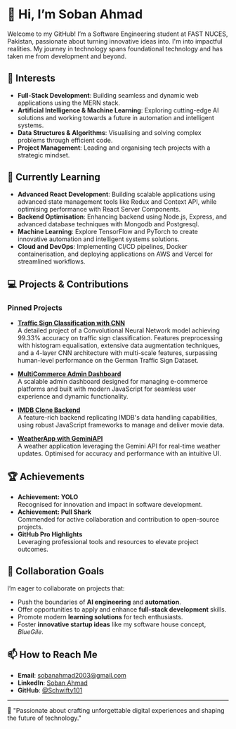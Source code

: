 # 👋 Hi, I’m Soban Ahmad

Welcome to my GitHub! I’m a Software Engineering student at FAST NUCES, Pakistan, passionate about turning innovative ideas into. I'm into impactful realities. My journey in technology spans foundational technology and has taken me from development and beyond.

## 👀 Interests

- **Full-Stack Development**: Building seamless and dynamic web applications using the MERN stack. 
- **Artificial Intelligence & Machine Learning**: Exploring cutting-edge AI solutions and working towards a future in automation and intelligent systems.
- **Data Structures & Algorithms**: Visualising and solving complex problems through efficient code.
- **Project Management**: Leading and organising tech projects with a strategic mindset.

## 🌱 Currently Learning

- **Advanced React Development**: Building scalable applications using advanced state management tools like Redux and Context API, while optimising performance with React Server Components.  
- **Backend Optimisation**: Enhancing backend using Node.js, Express, and advanced database techniques with Mongodb and Postgresql.  
- **Machine Learning**: Explore TensorFlow and PyTorch to create innovative automation and intelligent systems solutions.  
- **Cloud and DevOps**: Implementing CI/CD pipelines, Docker containerisation, and deploying applications on AWS and Vercel for streamlined workflows.  


## 💻 Projects & Contributions

### **Pinned Projects**
- **[Traffic Sign Classification with CNN]([https://github.com/Schwifty101/TrafficSignClassificationCNN])**  
  A detailed project of a Convolutional Neural Network model achieving 99.33% accuracy on traffic sign classification. Features preprocessing with histogram equalisation, extensive data augmentation techniques, and a 4-layer CNN architecture with multi-scale features, surpassing human-level performance on the German Traffic Sign Dataset.

- **[MultiCommerce Admin Dashboard](https://github.com/Schwifty101/MultiCommerce-Admin-Dashboard)**  
  A scalable admin dashboard designed for managing e-commerce platforms and built with modern JavaScript for seamless user experience and dynamic functionality.

- **[IMDB Clone Backend](https://github.com/Schwifty101/IMDB-clone-Backend)**  
  A feature-rich backend replicating IMDB's data handling capabilities, using robust JavaScript frameworks to manage and deliver movie data.

- **[WeatherApp with GeminiAPI](https://github.com/Schwifty101/WeatherApp-GeminiAPI)**  
  A weather application leveraging the Gemini API for real-time weather updates. Optimised for accuracy and performance with an intuitive UI.

## 🏆 Achievements

- **Achievement: YOLO**  
  Recognised for innovation and impact in software development.  
- **Achievement: Pull Shark**  
  Commended for active collaboration and contribution to open-source projects.  
- **GitHub Pro Highlights**  
  Leveraging professional tools and resources to elevate project outcomes.

## 💞️ Collaboration Goals

I’m eager to collaborate on projects that:

- Push the boundaries of **AI engineering** and **automation**.
- Offer opportunities to apply and enhance **full-stack development** skills.
- Promote modern **learning solutions** for tech enthusiasts.
- Foster **innovative startup ideas** like my software house concept, *BlueGile*.

## 📫 How to Reach Me

- **Email**: [sobanahmad2003@gmail.com](mailto:sobanahmad2003@gmail.com)
- **LinkedIn**: [Soban Ahmad](https://www.linkedin.com/in/soban-ahmad-malik)
- **GitHub**: [@Schwifty101](https://github.com/Schwifty101)

---

🌟 "Passionate about crafting unforgettable digital experiences and shaping the future of technology."
